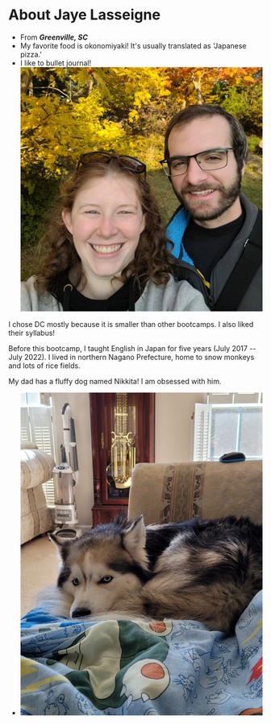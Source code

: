 # About Jaye Lasseigne

- From **_Greenville, SC_**
- My favorite food is okonomiyaki! It's usually translated as 'Japanese pizza.'
- I like to bullet journal!
  ![me and my husband](jaye.jpg)

<p> I chose DC mostly because it is smaller than other bootcamps. I also liked their syllabus! 
<p> Before this bootcamp, I taught English in Japan for five years (July 2017 -- July 2022). I lived in northern Nagano Prefecture, home to snow monkeys and lots of rice fields. 
<p> My dad has a fluffy dog named Nikkita! I am obsessed with him.

- ![Nikkita](Nikkita.jpg)
